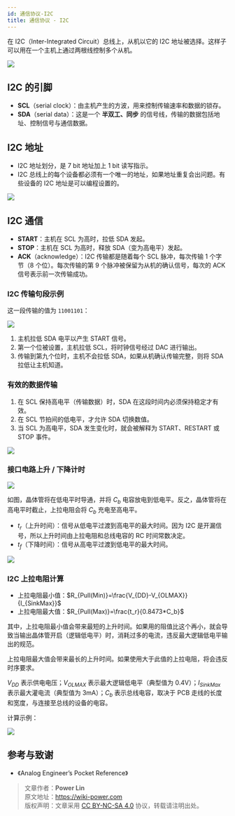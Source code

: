```yaml
---
id: 通信协议-I2C
title: 通信协议 - I2C
---
```


在 I2C（Inter-Integrated Circuit）总线上，从机以它的 I2C 地址被选择。这样子可以用在一个主机上通过两根线控制多个从机。

![](https://wiki-media-1253965369.cos.ap-guangzhou.myqcloud.com/img/20211026174634.png)

## I2C 的引脚

- **SCL**（serial clock）：由主机产生的方波，用来控制传输速率和数据的锁存。
- **SDA**（serial data）：这是一个 **半双工、同步** 的信号线，传输的数据包括地址、控制信号与通信数据。

## I2C 地址

- I2C 地址划分，是 7 bit 地址加上 1 bit 读写指示。
- I2C 总线上的每个设备都必须有一个唯一的地址，如果地址重复会出问题。有些设备的 I2C 地址是可以编程设置的。

![](https://wiki-media-1253965369.cos.ap-guangzhou.myqcloud.com/img/20211027112717.png)

## I2C 通信

- **START**：主机在 SCL 为高时，拉低 SDA 发起。
- **STOP**：主机在 SCL 为高时，释放 SDA（变为高电平）发起。
- **ACK**（acknowledge）：I2C 传输都是随着每个 SCL 脉冲，每次传输 1 个字节（8 个位）。每次传输的第 9 个脉冲被保留为从机的确认信号，每次的 ACK 信号表示前一次传输成功。

### I2C 传输句段示例

这一段传输的值为 `11001101`：

![](https://wiki-media-1253965369.cos.ap-guangzhou.myqcloud.com/img/20211104172952.png)

1. 主机拉低 SDA 电平以产生 START 信号。
2. 第一个位被设置，主机拉低 SCL，将时钟信号经过 DAC 进行输出。
3. 传输到第九个位时，主机不会拉低 SDA，如果从机确认传输完整，则将 SDA 拉低让主机知道。

### 有效的数据传输

1. 在 SCL 保持高电平（传输数据）时，SDA 在这段时间内必须保持稳定才有效。
2. 在 SCL 节拍间的低电平，才允许 SDA 切换数值。
3. 当 SCL 为高电平，SDA 发生变化时，就会被解释为 START、RESTART 或 STOP 事件。

![](https://wiki-media-1253965369.cos.ap-guangzhou.myqcloud.com/img/20211105172139.png)

### 接口电路上升 / 下降计时

![](https://wiki-media-1253965369.cos.ap-guangzhou.myqcloud.com/img/20211108093819.png)

如图，晶体管将在低电平时导通，并将 $C_b$ 电容放电到低电平。反之，晶体管将在高电平时截止，上拉电阻会将 $C_b$ 充电至高电平。

- $t_r$（上升时间）：信号从低电平过渡到高电平的最大时间。因为 I2C 是开漏信号，所以上升时间由上拉电阻和总线电容的 RC 时间常数决定。
- $t_f$（下降时间）：信号从高电平过渡到低电平的最大时间。

![](https://wiki-media-1253965369.cos.ap-guangzhou.myqcloud.com/img/20211108095142.png)

### I2C 上拉电阻计算

- 上拉电阻最小值：$R_{Pull(Min)}=\frac{V_{DD}-V_{OLMAX}}{I_{SinkMax}}$
- 上拉电阻最大值：$R_{Pull(Max)}=\frac{t_r}{0.8473*C_b}$

其中，上拉电阻最小值会带来最短的上升时间。如果用的阻值比这个再小，就会导致当输出晶体管开启（逻辑低电平）时，消耗过多的电流，违反最大逻辑低电平输出的规范。

上拉电阻最大值会带来最长的上升时间。如果使用大于此值的上拉电阻，将会违反时序要求。

$V_{DD}$ 表示供电电压；$V_{OLMAX}$ 表示最大逻辑低电平（典型值为 0.4V）；$I_{SinkMax}$ 表示最大灌电流（典型值为 3mA）；$C_b$ 表示总线电容，取决于 PCB 走线的长度和宽度，与连接至总线的设备的电容。

计算示例：

![](https://wiki-media-1253965369.cos.ap-guangzhou.myqcloud.com/img/20211108103406.png)

## 参考与致谢

- 《Analog Engineer’s Pocket Reference》

> 文章作者：**Power Lin**  
> 原文地址：<https://wiki-power.com>  
> 版权声明：文章采用 [CC BY-NC-SA 4.0](https://creativecommons.org/licenses/by/4.0/deed.zh) 协议，转载请注明出处。
